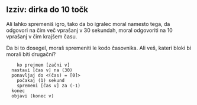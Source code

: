 ## Izziv: dirka do 10 točk

Ali lahko spremeniš igro, tako da bo igralec moral namesto tega, da odgovori na čim več vprašanj v 30 sekundah, moral odgovoriti na 10 vprašanj v čim krajšem času.

Da bi to dosegel, moraš spremeniti le kodo časovnika. Ali veš, kateri bloki bi morali biti drugačni?

```blocks3
    ko prejmem [začni v]
  nastavi [čas v] na (30)
  ponavljaj do <(čas) = [0]>
    počakaj (1) sekund
    spremeni [čas v] za (-1)
  konec
  objavi (konec v)
```